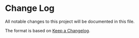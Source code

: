 # Change Log
All notable changes to this project will be documented in this file.

The format is based on [Keep a Changelog](http://keepachangelog.com/).

